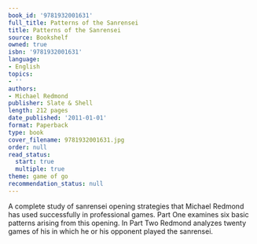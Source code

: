 ```yaml
---
book_id: '9781932001631'
full_title: Patterns of the Sanrensei
title: Patterns of the Sanrensei
source: Bookshelf
owned: true
isbn: '9781932001631'
language:
- English
topics:
- ''
authors:
- Michael Redmond
publisher: Slate & Shell
length: 212 pages
date_published: '2011-01-01'
format: Paperback
type: book
cover_filename: 9781932001631.jpg
order: null
read_status:
  start: true
  multiple: true
theme: game of go
recommendation_status: null
---
```

A complete study of sanrensei opening strategies that Michael Redmond has used successfully in professional games. Part One examines six basic patterns arising from this opening. In Part Two Redmond analyzes twenty games of his in which he or his opponent played the sanrensei.
